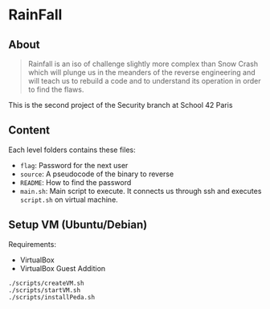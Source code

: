 # RainFall

## About

> Rainfall is an iso of challenge slightly more complex than Snow Crash which will plunge us in the meanders of the reverse engineering and will teach us to rebuild a code and to understand its operation in order to find the flaws.

This is the second project of the Security branch at School 42 Paris

## Content

Each level folders contains these files:

- `flag`: Password for the next user
- `source`: A pseudocode of the binary to reverse
- `README`: How to find the password
- `main.sh`: Main script to execute. It connects us through ssh and executes `script.sh` on virtual machine.

## Setup VM (Ubuntu/Debian)

Requirements:

- VirtualBox
- VirtualBox Guest Addition

```shell
./scripts/createVM.sh
./scripts/startVM.sh
./scripts/installPeda.sh
```
